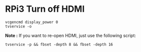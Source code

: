 # RPi3 Turn off HDMI

```
vcgencmd display_power 0
tvservice -o
```

**Note :** If you want to re-open HDMI, just use the following script:
```
tvservice -p && fbset -depth 8 && fbset -depth 16
```